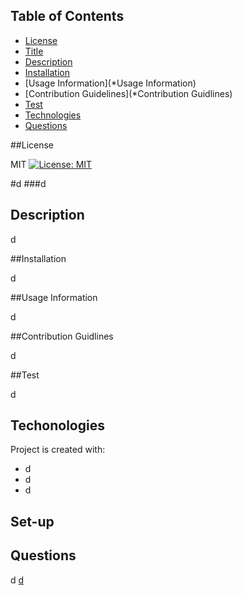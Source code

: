 ## Table of Contents
* [License](*License)
* [Title](*Title)
* [Description](*Description)
* [Installation](*Installation)
* [Usage Information](*Usage Information)
* [Contribution Guidelines](*Contribution Guidlines)
* [Test](*Test)
* [Technologies](*Technologies)
* [Questions](*Questions)

##License

MIT
[![License: MIT](https://img.shields.io/badge/License-MIT-yellow.svg)](https://opensource.org/licenses/MIT)

#d 
###d
## Description

d

##Installation

d

##Usage Information

d

##Contribution Guidlines

d

##Test

d


## Techonologies
Project is created with:
* d
* d
* d
## Set-up


## Questions
d
[d](d)
